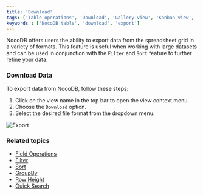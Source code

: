 ```yaml
---
title: 'Download'
tags: ['Table operations', 'Download', 'Gallery view', 'Kanban view', 'Grid view', 'CSV', 'JSON', 'Excel']
keywords : ['NocoDB table', 'download', 'export']
---
```



NocoDB offers users the ability to export data from the spreadsheet grid in a variety of formats. This feature is useful when working with large datasets and can be used in conjunction with the `Filter` and `Sort` feature to further refine your data.

### Download Data

To export data from NocoDB, follow these steps:
1. Click on the view name in the top bar to open the view context menu.
2. Choose the `Download` option.
3. Select the desired file format from the dropdown menu.

![Export](/img/v2/table-operations/download.png)

### Related topics
- [Field Operations](/table-operations/field-operations)
- [Filter](/table-operations/filter)
- [Sort](/table-operations/sort)
- [GroupBy](/table-operations/group-by)
- [Row Height](/table-operations/row-height)
- [Quick Search](/table-operations/search)